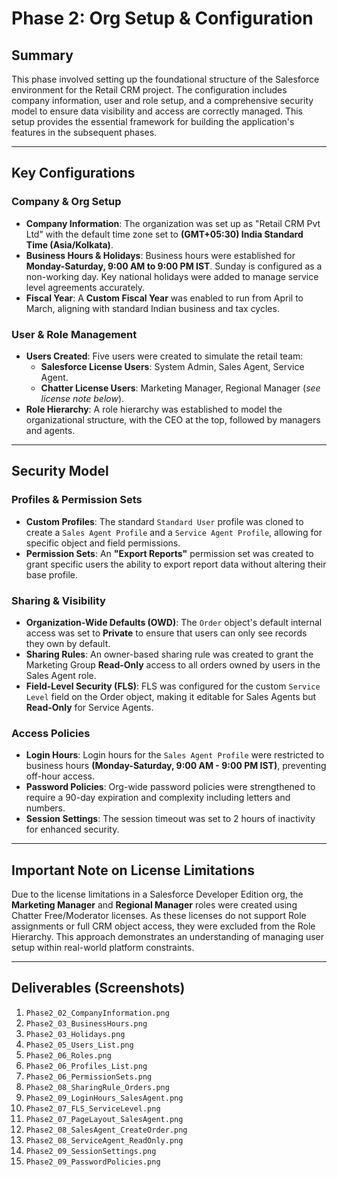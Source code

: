 # Phase 2: Org Setup & Configuration

## Summary

This phase involved setting up the foundational structure of the Salesforce environment for the Retail CRM project. The configuration includes company information, user and role setup, and a comprehensive security model to ensure data visibility and access are correctly managed. This setup provides the essential framework for building the application's features in the subsequent phases.

---

## Key Configurations

### Company & Org Setup
- **Company Information**: The organization was set up as "Retail CRM Pvt Ltd" with the default time zone set to **(GMT+05:30) India Standard Time (Asia/Kolkata)**.
- **Business Hours & Holidays**: Business hours were established for **Monday-Saturday, 9:00 AM to 9:00 PM IST**. Sunday is configured as a non-working day. Key national holidays were added to manage service level agreements accurately.
- **Fiscal Year**: A **Custom Fiscal Year** was enabled to run from April to March, aligning with standard Indian business and tax cycles.

### User & Role Management
- **Users Created**: Five users were created to simulate the retail team:
  - **Salesforce License Users**: System Admin, Sales Agent, Service Agent.
  - **Chatter License Users**: Marketing Manager, Regional Manager (*see license note below*).
- **Role Hierarchy**: A role hierarchy was established to model the organizational structure, with the CEO at the top, followed by managers and agents.

---

## Security Model

### Profiles & Permission Sets
- **Custom Profiles**: The standard `Standard User` profile was cloned to create a `Sales Agent Profile` and a `Service Agent Profile`, allowing for specific object and field permissions.
- **Permission Sets**: An **"Export Reports"** permission set was created to grant specific users the ability to export report data without altering their base profile.

### Sharing & Visibility
- **Organization-Wide Defaults (OWD)**: The `Order` object's default internal access was set to **Private** to ensure that users can only see records they own by default.
- **Sharing Rules**: An owner-based sharing rule was created to grant the Marketing Group **Read-Only** access to all orders owned by users in the Sales Agent role.
- **Field-Level Security (FLS)**: FLS was configured for the custom `Service Level` field on the Order object, making it editable for Sales Agents but **Read-Only** for Service Agents.

### Access Policies
- **Login Hours**: Login hours for the `Sales Agent Profile` were restricted to business hours **(Monday-Saturday, 9:00 AM - 9:00 PM IST)**, preventing off-hour access.
- **Password Policies**: Org-wide password policies were strengthened to require a 90-day expiration and complexity including letters and numbers.
- **Session Settings**: The session timeout was set to 2 hours of inactivity for enhanced security.

---

## Important Note on License Limitations

Due to the license limitations in a Salesforce Developer Edition org, the **Marketing Manager** and **Regional Manager** roles were created using Chatter Free/Moderator licenses. As these licenses do not support Role assignments or full CRM object access, they were excluded from the Role Hierarchy. This approach demonstrates an understanding of managing user setup within real-world platform constraints.

---

## Deliverables (Screenshots)

1.  `Phase2_02_CompanyInformation.png`
2.  `Phase2_03_BusinessHours.png`
3.  `Phase2_03_Holidays.png`
4.  `Phase2_05_Users_List.png`
5.  `Phase2_06_Roles.png`
6.  `Phase2_06_Profiles_List.png`
7.  `Phase2_06_PermissionSets.png`
8.  `Phase2_08_SharingRule_Orders.png`
9. `Phase2_09_LoginHours_SalesAgent.png`
10. `Phase2_07_FLS_ServiceLevel.png`
11. `Phase2_07_PageLayout_SalesAgent.png`
12. `Phase2_08_SalesAgent_CreateOrder.png`
13. `Phase2_08_ServiceAgent_ReadOnly.png`
14. `Phase2_09_SessionSettings.png`
15. `Phase2_09_PasswordPolicies.png`
